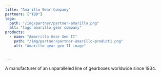 ```yaml
---
title: "Amarillo Gear Company"
partners: ["TBD"]
logo:
  path: "/img/partner/partner-amarillo.png"
  alt: "logo amarillo gear company"
products:
  - name: "Amarrillo Gear Gen II"
    path: "/img/partner/partner-amarillo-product1.png"
    alt: "Amarillo gear gen II image"


---
```

 A manufacturer of an unparalleled line of gearboxes worldwide since 1934.